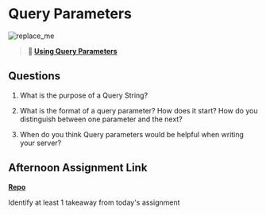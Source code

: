 # Query Parameters

![replace_me](https://codeworks.blob.core.windows.net/public/assets/img/illustrations/placeholder.svg)

> **📖 [Using Query Parameters](https://codeworksacademy.com/fs-student-guide/resources/wk5/01-Query-Parameters)**

## Questions

1. What is the purpose of a Query String?

2. What is the format of a query parameter? How does it start? How do you distinguish between one parameter and the next?

3. When do you think Query parameters would be helpful when writing your server?

## Afternoon Assignment Link

**[Repo](https://github.com/Linda-Taing/<ASSIGNMENT_REPO>)**

Identify at least 1 takeaway from today's assignment
